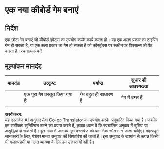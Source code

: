 <!--
CO_OP_TRANSLATOR_METADATA:
{
  "original_hash": "de5384c118e15e4d1d0eaa00fc01b112",
  "translation_date": "2025-08-24T13:55:42+00:00",
  "source_file": "4-typing-game/typing-game/assignment.md",
  "language_code": "hi"
}
-->
# एक नया कीबोर्ड गेम बनाएं

## निर्देश

एक छोटा गेम बनाएं जो कीबोर्ड इवेंट्स का उपयोग करके कार्य करता हो। यह एक अलग प्रकार का टाइपिंग गेम हो सकता है, या एक कला प्रकार का गेम हो सकता है जो कीस्ट्रोक्स पर स्क्रीन पर पिक्सल्स को पेंट करता है। रचनात्मक बनें!

## मूल्यांकन मानदंड

| मानदंड | उत्कृष्ट                 | पर्याप्त                 | सुधार की आवश्यकता |
| ------- | ------------------------ | ------------------------ | ----------------- |
|         | एक पूरा गेम प्रस्तुत किया गया है | गेम बहुत ही साधारण है | गेम में बग्स हैं |
|         |                          |                          |                   |

**अस्वीकरण**:  
यह दस्तावेज़ AI अनुवाद सेवा [Co-op Translator](https://github.com/Azure/co-op-translator) का उपयोग करके अनुवादित किया गया है। जबकि हम सटीकता सुनिश्चित करने का प्रयास करते हैं, कृपया ध्यान दें कि स्वचालित अनुवाद में त्रुटियां या अशुद्धियां हो सकती हैं। मूल भाषा में उपलब्ध मूल दस्तावेज़ को प्रामाणिक स्रोत माना जाना चाहिए। महत्वपूर्ण जानकारी के लिए, पेशेवर मानव अनुवाद की सिफारिश की जाती है। इस अनुवाद के उपयोग से उत्पन्न किसी भी गलतफहमी या गलत व्याख्या के लिए हम उत्तरदायी नहीं हैं।